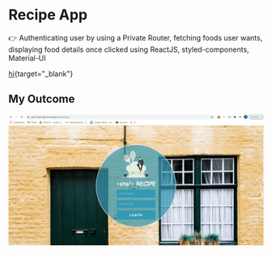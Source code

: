 # Recipe App

👉 Authenticating user by using a Private Router, fetching foods user wants, displaying food details once clicked using ReactJS, styled-components, Material-UI

<!-- 👉 <a href="https://ata-recipe-app.herokuapp.com/login" target="_blank">Recipe App Website</a> -->
[hi](https://ata-recipe-app.herokuapp.com/login){target="_blank"}
## My Outcome

![Recipe-App](recipe-app.gif)
